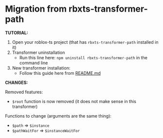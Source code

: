 # Migration from rbxts-transformer-path

**TUTORIAL:**

1. Open your roblox-ts project (that has `rbxts-transformer-path` installed in it)
2. Transformer uninstallation
   - Run this line here: `npm uninstall rbxts-transformer-path` in the command line
3. New transformer installation:
   - Follow this guide here from [README.md](README.md)

**CHANGES:**

Removed features:
- `$root` function is now removed (it does not make sense in this transformer)

Functions to change (arguments are the same thing):
- `$path` => `$instance`
- `$pathWaitFor` => `$instanceWaitFor`
